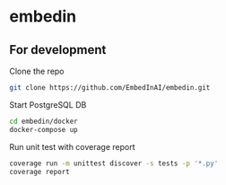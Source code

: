 # embedin

## For development

Clone the repo
```bash
git clone https://github.com/EmbedInAI/embedin.git
```

Start PostgreSQL DB
```bash
cd embedin/docker
docker-compose up
```

Run unit test with coverage report
```bash
coverage run -m unittest discover -s tests -p '*.py'
coverage report
```